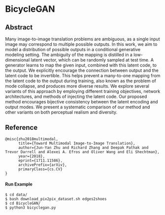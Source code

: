 # BicycleGAN

## Abstract
Many image-to-image translation problems are ambiguous, as a single input image may correspond to multiple possible outputs. In this work, we aim to model a distribution of possible outputs in a conditional generative modeling setting. The ambiguity of the mapping is distilled in a low-dimensional latent vector, which can be randomly sampled at test time. A generator learns to map the given input, combined with this latent code, to the output. We explicitly encourage the connection between output and the latent code to be invertible. This helps prevent a many-to-one mapping from the latent code to the output during training, also known as the problem of mode collapse, and produces more diverse results. We explore several variants of this approach by employing different training objectives, network architectures, and methods of injecting the latent code. Our proposed method encourages bijective consistency between the latent encoding and output modes. We present a systematic comparison of our method and other variants on both perceptual realism and diversity.

## Reference

```
@misc{zhu2018multimodal,
      title={Toward Multimodal Image-to-Image Translation}, 
      author={Jun-Yan Zhu and Richard Zhang and Deepak Pathak and Trevor Darrell and Alexei A. Efros and Oliver Wang and Eli Shechtman},
      year={2018},
      eprint={1711.11586},
      archivePrefix={arXiv},
      primaryClass={cs.CV}
}
```

#### Run Example
```
$ cd data/
$ bash download_pix2pix_dataset.sh edges2shoes
$ cd BicycleGAN/
$ python3 bicyclegan.py
```